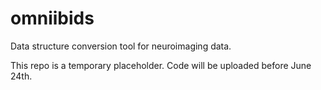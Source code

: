# omniibids
Data structure conversion tool for neuroimaging data.

This repo is a temporary placeholder. Code will be uploaded before June 24th.
